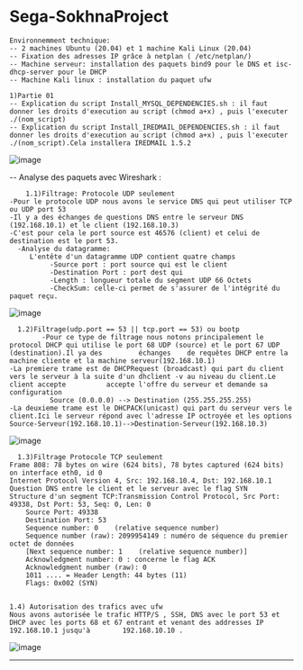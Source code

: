 # Sega-SokhnaProject
	Environnemment technique: 
	-- 2 machines Ubuntu (20.04) et 1 machine Kali Linux (20.04)
	-- Fixation des adresses IP grâce à netplan ( /etc/netplan/)
	-- Machine serveur: installation des paquets bind9 pour le DNS et isc-dhcp-server pour le DHCP
	-- Machine Kali linux : installation du paquet ufw
	
	1)Partie 01
	-- Explication du script Install_MYSQL_DEPENDENCIES.sh : il faut donner les droits d'execution au script (chmod a+x) , puis l'executer ./(nom_script)
	-- Explication du script Install_IREDMAIL_DEPENDENCIES.sh : il faut donner les droits d'execution au script (chmod a+x) , puis l'executer ./(nom_script).Cela installera IREDMAIL 1.5.2
![image](https://user-images.githubusercontent.com/99363547/161440942-a6ff7e28-2f08-493a-ac1d-478ad822ba07.png)




-- Analyse des paquets avec Wireshark :

      	1.1)Filtrage: Protocole UDP seulement
    -Pour le protocole UDP nous avons le service DNS qui peut utiliser TCP ou UDP port 53
    -Il y a des échanges de questions DNS entre le serveur DNS (192.168.10.1) et le client (192.168.10.3)
    -C'est pour cela le port source est 46576 (client) et celui de destination est le port 53.
	  -Analyse du datagramme:
	     L'entête d'un datagramme UDP contient quatre champs
	          -Source port : port source qui est le client
	          -Destination Port : port dest qui 
	          -Length : longueur totale du segment UDP 66 Octets
	          -CheckSum: celle-ci permet de s'assurer de l'intégrité du paquet reçu.
![image](https://user-images.githubusercontent.com/99363547/161439560-0849eff3-84c6-4fac-8a91-34a1af9f592f.png)


      1.2)Filtrage(udp.port == 53 || tcp.port == 53) ou bootp 
			-Pour ce type de filtrage nous notons principalement le protocol DHCP qui utilise le port 68 UDP (source) et le port 67 UDP (destination).Il ya des 		échanges    de requêtes DHCP entre la machine cliente et la machine serveur(192.168.10.1)
  	-La premiere trame est de DHCPRequest (broadcast) qui part du client vers le serveur à la suite d'un dhclient -v au niveau du client.Le client accepte          accepte l'offre du serveur et demande sa configuration
	          Source (0.0.0.0) --> Destination (255.255.255.255)
  	-La deuxieme trame est le DHCPACK(unicast) qui part du serveur vers le client.Ici le serveur répond avec l'adresse IP octroyée et les options
	Source-Serveur(192.168.10.1)-->Destination-Serveur(192.168.10.3)
![image](https://user-images.githubusercontent.com/99363547/161440718-1e5d67ad-52d2-466d-8474-494d9fc867ee.png)

	

      1.3)Filtrage Protocole TCP seulement
  	Frame 808: 78 bytes on wire (624 bits), 78 bytes captured (624 bits) on interface eth0, id 0
  	Internet Protocol Version 4, Src: 192.168.10.4, Dst: 192.168.10.1 Question DNS entre le client et le serveur avec le flag SYN
  	Structure d'un segment TCP:Transmission Control Protocol, Src Port: 49338, Dst Port: 53, Seq: 0, Len: 0
    	Source Port: 49338
    	Destination Port: 53
    	Sequence number: 0    (relative sequence number)
    	Sequence number (raw): 2099954149 : numéro de séquence du premier octet de données
    	[Next sequence number: 1    (relative sequence number)]
    	Acknowledgment number: 0 : concerne le flag ACK
    	Acknowledgment number (raw): 0
    	1011 .... = Header Length: 44 bytes (11)
    	Flags: 0x002 (SYN)

    
  	1.4) Autorisation des trafics avec ufw
  	Nous avons autorisée le trafic HTTP/S , SSH, DNS avec le port 53 et DHCP avec les ports 68 et 67 entrant et venant des addresses IP 192.168.10.1 jusqu'à       	192.168.10.10 .
![image](https://user-images.githubusercontent.com/99363547/161440779-5956b1f3-3af5-40c2-863a-bff045791886.png)

	
	
	
------------------------------------------------------------------------------------------------------------------------------------------------------------		
    

